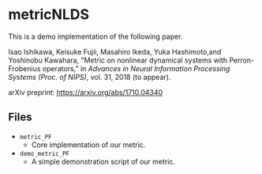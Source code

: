 # metricNLDS
This is a demo implementation of the following paper.

Isao Ishikawa, Keisuke Fujii, Masahiro Ikeda, Yuka Hashimoto,and Yoshinobu Kawahara, "Metric on nonlinear dynamical systems with Perron-Frobenius operators," in *Advances in Neural Information Processing Systems (Proc. of NIPS)*, vol. 31, 2018 (to appear).



arXiv preprint: <https://arxiv.org/abs/1710.04340>


## Files

* `metric_PF`
	- Core implementation of our metric.
* `demo_metric_PF`
	- A simple demonstration script of our metric. 

